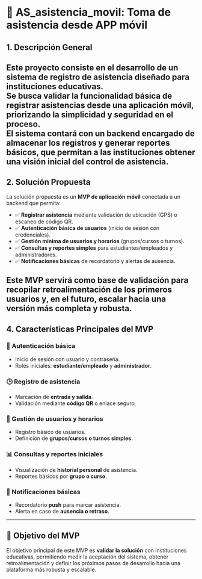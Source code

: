 # 📌 AS_asistencia_movil: Toma de asistencia desde APP móvil
## 1. Descripción General
Este proyecto consiste en el desarrollo de un **sistema de registro de asistencia** diseñado para instituciones educativas.  
Se busca validar la funcionalidad básica de registrar asistencias desde una aplicación móvil, priorizando la **simplicidad y seguridad** en el proceso.  
El sistema contará con un **backend** encargado de almacenar los registros y generar reportes básicos, que permitan a las instituciones obtener una visión inicial del control de asistencia.
---
## 2. Solución Propuesta
La solución propuesta es un **MVP de aplicación móvil** conectada a un backend que permita:

- ✅ **Registrar asistencia** mediante validación de ubicación (GPS) o escaneo de código QR.  
- ✅ **Autenticación básica de usuarios** (inicio de sesión con credenciales).  
- ✅ **Gestión mínima de usuarios y horarios** (grupos/cursos o turnos).  
- ✅ **Consultas y reportes simples** para estudiantes/empleados y administradores.  
- ✅ **Notificaciones básicas** de recordatorio y alertas de ausencia.  

Este MVP servirá como **base de validación** para recopilar retroalimentación de los primeros usuarios y, en el futuro, escalar hacia una versión más completa y robusta.
---
## 4. Características Principales del MVP

### 🔑 Autenticación básica
- Inicio de sesión con usuario y contraseña.  
- Roles iniciales: **estudiante/empleado** y **administrador**.  

### 🕒 Registro de asistencia
- Marcación de **entrada y salida**.  
- Validación mediante **código QR** o enlace seguro.  

### 👥 Gestión de usuarios y horarios
- Registro básico de usuarios.  
- Definición de **grupos/cursos o turnos simples**.  

### 📊 Consultas y reportes iniciales
- Visualización de **historial personal** de asistencia.  
- Reportes básicos por **grupo o curso**.  

### 🔔 Notificaciones básicas
- Recordatorio **push** para marcar asistencia.  
- Alerta en caso de **ausencia o retraso**.  
---
## 🚀 Objetivo del MVP
El objetivo principal de este MVP es **validar la solución** con instituciones educativas, permitiendo medir la aceptación del sistema, obtener retroalimentación y definir los próximos pasos de desarrollo hacia una plataforma más robusta y escalable.
